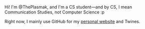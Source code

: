 Hi! I'm @ThePlasmak, and I'm a CS student—and by CS, I mean Communication Studies, not Computer Science :p

Right now, I mainly use GitHub for my [personal website](https://www.sarahmakmq.com/) and Twines.
